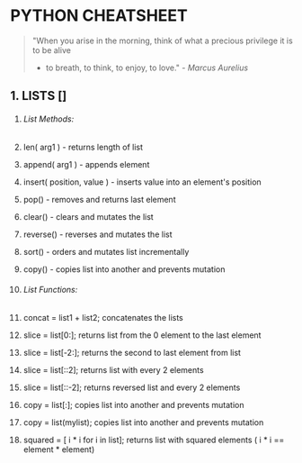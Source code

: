# PYTHON CHEATSHEET
> "When you arise in the morning, think of what a precious privilege it is to be alive
> - to breath, to think, to enjoy, to love."
> *- Marcus Aurelius*

## 1. LISTS []

1. ###### List Methods:
  1. len( arg1 ) - returns length of list
  1. append( arg1 ) - appends element
  1. insert( position, value ) - inserts value into an element's position
  1. pop() - removes and returns last element
  1. clear() - clears and mutates the list
  1. reverse() - reverses and mutates the list
  1. sort() - orders and mutates list incrementally
  1. copy() - copies list into another and prevents mutation

1. ###### List Functions:
  1. concat = list1 + list2; concatenates the lists
  1. slice = list[0:]; returns list from the 0 element to the last element
  1. slice = list[-2:]; returns the second to last element from list
  1. slice = list[::2]; returns list with every 2 elements
  1. slice = list[::-2]; returns reversed list and every 2 elements
  1. copy = list[:]; copies list into another and prevents mutation
  1. copy = list(mylist); copies list into another and prevents mutation
  1. squared = [ i * i for i in list]; returns list with squared elements ( i * i == element * element)